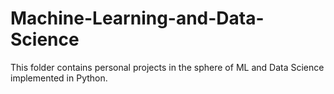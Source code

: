 # Machine-Learning-and-Data-Science
This folder contains personal projects in the sphere of ML and Data Science implemented in Python.
